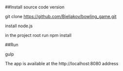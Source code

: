 ﻿##Install source code version

git clone https://github.com/Bieliakov/bowling_game.git

install node.js

in the project root run npm install

##Run

gulp

The app is available at the http://localhost:8080 address
